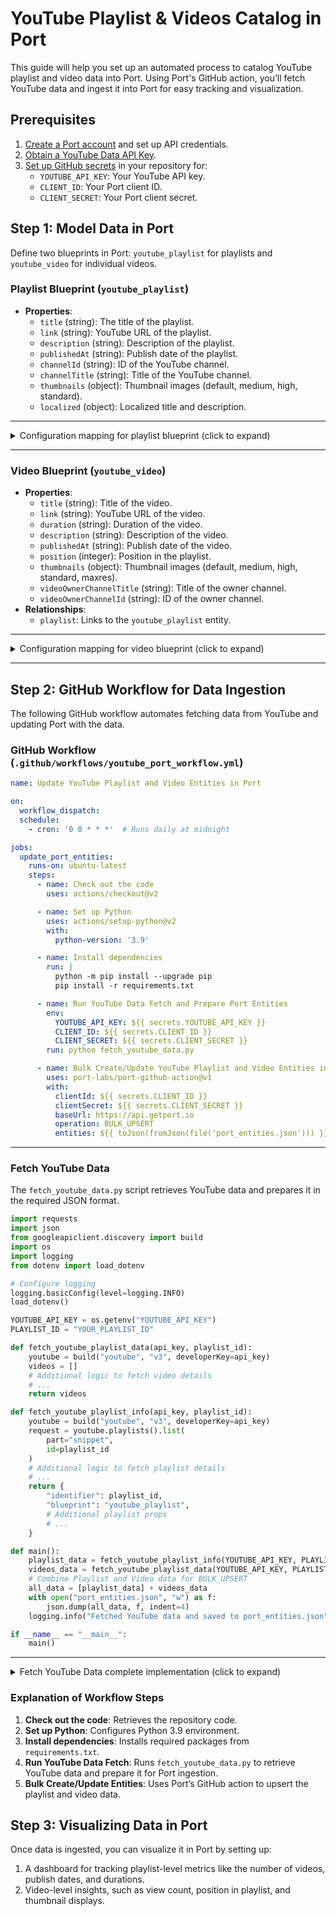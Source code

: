 
# YouTube Playlist & Videos Catalog in Port

This guide will help you set up an automated process to catalog YouTube playlist and video data into Port. Using Port's GitHub action, you’ll fetch YouTube data and ingest it into Port for easy tracking and visualization.

## Prerequisites

1. [Create a Port account](https://app.getport.io) and set up API credentials.
2. [Obtain a YouTube Data API Key](https://console.cloud.google.com/apis/credentials).
3. [Set up GitHub secrets](https://docs.github.com/en/actions/security-guides/encrypted-secrets) in your repository for:
   - `YOUTUBE_API_KEY`: Your YouTube API key.
   - `CLIENT_ID`: Your Port client ID.
   - `CLIENT_SECRET`: Your Port client secret.

## Step 1: Model Data in Port

Define two blueprints in Port: `youtube_playlist` for playlists and `youtube_video` for individual videos.

### Playlist Blueprint (`youtube_playlist`)

- **Properties**:
  - `title` (string): The title of the playlist.
  - `link` (string): YouTube URL of the playlist.
  - `description` (string): Description of the playlist.
  - `publishedAt` (string): Publish date of the playlist.
  - `channelId` (string): ID of the YouTube channel.
  - `channelTitle` (string): Title of the YouTube channel.
  - `thumbnails` (object): Thumbnail images (default, medium, high, standard).
  - `localized` (object): Localized title and description.

---

   <details>
     <summary>Configuration mapping for playlist blueprint (click to expand)</summary>

```json showLineNumbers
{
    "identifier": "youtube_playlist",
    "title": "YouTube Playlist",
    "description": "Blueprint for YouTube Playlist",
    "icon": "",
    "schema": {
        "properties": {
            "id": { "type": "string" },
            "title": { "type": "string" },
            "link": { "type": "string" },
            "description": { "type": "string" },
            "publishedAt": { "type": "string" },
            "channelId": { "type": "string" },
            "channelTitle": { "type": "string" },
            "thumbnails": {
                "type": "object",
                "properties": {
                    "default": { "type": "string" },
                    "medium": { "type": "string" },
                    "high": { "type": "string" },
                    "standard": { "type": "string" }
                }
            },
            "localized": {
                "type": "object",
                "properties": {
                    "title": {"type": "string"},
                    "description": {"type": "string"}
                }
            }
        },
        "required": ["id", "title", "description", "publishedAt", "channelId", "channelTitle"]
    }
}
```
   </details>

---

### Video Blueprint (`youtube_video`)

- **Properties**:
  - `title` (string): Title of the video.
  - `link` (string): YouTube URL of the video.
  - `duration` (string): Duration of the video.
  - `description` (string): Description of the video.
  - `publishedAt` (string): Publish date of the video.
  - `position` (integer): Position in the playlist.
  - `thumbnails` (object): Thumbnail images (default, medium, high, standard, maxres).
  - `videoOwnerChannelTitle` (string): Title of the owner channel.
  - `videoOwnerChannelId` (string): ID of the owner channel.
- **Relationships**:
  - `playlist`: Links to the `youtube_playlist` entity.

---

   <details>
     <summary>Configuration mapping for video blueprint (click to expand)</summary>
     
```json showLineNumbers
{
    "identifier": "youtube_video",
    "title": "YouTube Video",
    "description": "Blueprint for YouTube Video",
    "icon": "",
    "schema": {
        "properties": {
            "id": { "type": "string" },
            "title": { "type": "string" },
            "link": { "type": "string" },
            "duration": { "type": "string" },
            "description": { "type": "string" },
            "publishedAt": { "type": "string" },
            "position": { "type": "integer" },
            "thumbnails": {
                "type": "object",
                "properties": {
                    "default": { "type": "string" },
                    "medium": { "type": "string" },
                    "high": { "type": "string" },
                    "standard": { "type": "string" },
                    "maxres": { "type": "string" }
                }
            },
            "videoOwnerChannelTitle": { "type": "string" },
            "videoOwnerChannelId": { "type": "string" }
        },
        "required": ["id", "title", "description", "publishedAt", "duration", "videoLink"]
    },
    "relations": {
        "playlist": {
            "title": "Playlist",
            "many": false,
            "target": "youtube_playlist",
            "required": true
        }
    }
}

```
   </details>

---

## Step 2: GitHub Workflow for Data Ingestion

The following GitHub workflow automates fetching data from YouTube and updating Port with the data.

### GitHub Workflow (`.github/workflows/youtube_port_workflow.yml`)

```yaml showLineNumbers
name: Update YouTube Playlist and Video Entities in Port

on:
  workflow_dispatch:
  schedule:
    - cron: '0 0 * * *'  # Runs daily at midnight

jobs:
  update_port_entities:
    runs-on: ubuntu-latest
    steps:
      - name: Check out the code
        uses: actions/checkout@v2

      - name: Set up Python
        uses: actions/setup-python@v2
        with:
          python-version: '3.9'

      - name: Install dependencies
        run: |
          python -m pip install --upgrade pip
          pip install -r requirements.txt

      - name: Run YouTube Data Fetch and Prepare Port Entities
        env:
          YOUTUBE_API_KEY: ${{ secrets.YOUTUBE_API_KEY }}
          CLIENT_ID: ${{ secrets.CLIENT_ID }}
          CLIENT_SECRET: ${{ secrets.CLIENT_SECRET }}
        run: python fetch_youtube_data.py

      - name: Bulk Create/Update YouTube Playlist and Video Entities in Port
        uses: port-labs/port-github-action@v1
        with:
          clientId: ${{ secrets.CLIENT_ID }}
          clientSecret: ${{ secrets.CLIENT_SECRET }}
          baseUrl: https://api.getport.io
          operation: BULK_UPSERT
          entities: ${{ toJson(fromJson(file('port_entities.json'))) }}
```

---

### Fetch YouTube Data

The `fetch_youtube_data.py` script retrieves YouTube data and prepares it in the required JSON format.

```python
import requests
import json
from googleapiclient.discovery import build
import os
import logging
from dotenv import load_dotenv

# Configure logging
logging.basicConfig(level=logging.INFO)
load_dotenv()

YOUTUBE_API_KEY = os.getenv("YOUTUBE_API_KEY")
PLAYLIST_ID = "YOUR_PLAYLIST_ID"

def fetch_youtube_playlist_data(api_key, playlist_id):
    youtube = build("youtube", "v3", developerKey=api_key)
    videos = []
    # Additional logic to fetch video details
    # ...
    return videos

def fetch_youtube_playlist_info(api_key, playlist_id):
    youtube = build("youtube", "v3", developerKey=api_key)
    request = youtube.playlists().list(
        part="snippet",
        id=playlist_id
    )
    # Additional logic to fetch playlist details
    # ...
    return {
        "identifier": playlist_id,
        "blueprint": "youtube_playlist",
        # Additional playlist props
        # ...
    }

def main():
    playlist_data = fetch_youtube_playlist_info(YOUTUBE_API_KEY, PLAYLIST_ID)
    videos_data = fetch_youtube_playlist_data(YOUTUBE_API_KEY, PLAYLIST_ID)
    # Combine Playlist and Video data for BULK_UPSERT
    all_data = [playlist_data] + videos_data
    with open("port_entities.json", "w") as f:
        json.dump(all_data, f, indent=4)
    logging.info("Fetched YouTube data and saved to port_entities.json")

if __name__ == "__main__":
    main()
```
---

   <details>
     <summary>Fetch YouTube Data complete implementation (click to expand)</summary>
     
```python showLineNumbers
import requests
import json
from googleapiclient.discovery import build
import os
import logging
from dotenv import load_dotenv

# Configure logging
logging.basicConfig(level=logging.INFO)

load_dotenv()  # Load environment variables from .env file

# Client credentials
YOUTUBE_API_KEY = os.getenv("YOUTUBE_API_KEY")

# YouTube playlist details
PLAYLIST_ID = "PL5ErBr2d3QJH0kbwTQ7HSuzvBb4zIWzhy"


def fetch_youtube_playlist_data(api_key, playlist_id):
    youtube = build("youtube", "v3", developerKey=api_key)
    videos = []
    next_page_token = None

    while True:
        playlist_request = youtube.playlistItems().list(
            part="snippet,contentDetails", playlistId=playlist_id, maxResults=10, pageToken=next_page_token
        )
        playlist_response = playlist_request.execute()
        
        for item in playlist_response["items"]:
            video_id = item["contentDetails"]["videoId"]
            
            # Fetch additional video details including duration
            video_request = youtube.videos().list(
                part="contentDetails",
                id=video_id
            )
            video_response = video_request.execute()
            duration = video_response["items"][0]["contentDetails"]["duration"]

            title = item["snippet"]["title"]
            description = item["snippet"]["description"]
            publishedAt = item["snippet"]["publishedAt"]
            position = item["snippet"].get("position", None)
            thumbnails = item["snippet"]["thumbnails"]
            videoOwnerChannelTitle = item["snippet"].get("videoOwnerChannelTitle", "")
            videoOwnerChannelId = item["snippet"].get("videoOwnerChannelId", "")
            video_link = f"https://www.youtube.com/watch?v={video_id}"

            videos.append({
                "identifier": video_id,
                "blueprint": "youtube_video",
                "properties": {
                    "title": title,
                    "duration": duration,
                    "link": video_link,
                    "description": description,
                    "publishedAt": publishedAt,
                    "position": position,
                    "thumbnails": {
                        "default": thumbnails["default"]["url"],
                        "medium": thumbnails["medium"]["url"],
                        "high": thumbnails["high"]["url"],
                        "standard": thumbnails.get("standard", {}).get("url")
                    },
                    "videoOwnerChannelTitle": videoOwnerChannelTitle,
                    "videoOwnerChannelId": videoOwnerChannelId
                },
                "relations": {
                    "playlist": PLAYLIST_ID
                }
            })

        next_page_token = playlist_response.get("nextPageToken")
        if not next_page_token:
            break

    return videos


def fetch_youtube_playlist_info(api_key, playlist_id):
    youtube = build("youtube", "v3", developerKey=api_key)
    request = youtube.playlists().list(
        part="snippet",
        id=playlist_id
    )
    response = request.execute()
    item = response["items"][0]
    title = item["snippet"]["title"]
    description = item["snippet"]["description"]
    published_at = item["snippet"]["publishedAt"]
    channel_id = item["snippet"]["channelId"]
    channel_title = item["snippet"]["channelTitle"]
    thumbnails = item["snippet"]["thumbnails"]
    playlist_link = f"https://www.youtube.com/playlist?list={playlist_id}"
    localized_title = item["snippet"]["localized"]["title"]
    localized_description = item["snippet"]["localized"]["description"]

    return {
        "identifier": playlist_id,
        "blueprint": "youtube_playlist",
        "properties": {
            "title": title,
            "link": playlist_link,
            "description": description,
            "publishedAt": published_at,
            "channelId": channel_id,
            "channelTitle": channel_title,
            "thumbnails": {
                "default": thumbnails["default"]["url"],
                "medium": thumbnails["medium"]["url"],
                "high": thumbnails["high"]["url"],
                "standard": thumbnails.get("standard", {}).get("url")
            },
            "localized": {
                "title": localized_title,
                "description": localized_description
            }
        }
    }


def main():
    playlist_data = fetch_youtube_playlist_info(YOUTUBE_API_KEY, PLAYLIST_ID)
    videos_data = fetch_youtube_playlist_data(YOUTUBE_API_KEY, PLAYLIST_ID)
    
    # Combine Playlist and Video data for BULK_UPSERT
    all_data = [playlist_data] + videos_data
    with open("port_entities.json", "w") as f:
        json.dump(all_data, f, indent=4)
    logging.info("Fetched YouTube data and saved to port_entities.json")


if __name__ == "__main__":
    main()

```
   </details>

### Explanation of Workflow Steps

1. **Check out the code**: Retrieves the repository code.
2. **Set up Python**: Configures Python 3.9 environment.
3. **Install dependencies**: Installs required packages from `requirements.txt`.
4. **Run YouTube Data Fetch**: Runs `fetch_youtube_data.py` to retrieve YouTube data and prepare it for Port ingestion.
5. **Bulk Create/Update Entities**: Uses Port’s GitHub action to upsert the playlist and video data.

## Step 3: Visualizing Data in Port

Once data is ingested, you can visualize it in Port by setting up:
1. A dashboard for tracking playlist-level metrics like the number of videos, publish dates, and durations.
2. Video-level insights, such as view count, position in playlist, and thumbnail displays.

